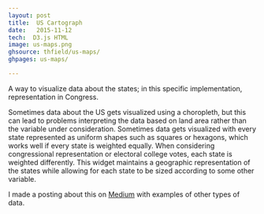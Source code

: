 ```yaml
---
layout: post
title:  US Cartograph
date:   2015-11-12
tech:  D3.js HTML
image: us-maps.png
ghsource: thfield/us-maps/
ghpages: us-maps/

---
```

A way to visualize data about the states; in this specific implementation, representation in Congress.

Sometimes data about the US gets visualized using a choropleth, but this can lead to problems interpreting the data based on land area rather than the variable under consideration.  Sometimes data gets visualized with every state represented as uniform shapes such as squares or hexagons, which works well if every state is weighted equally.  When considering congressional representation or electoral college votes, each state is weighted differently.  This widget maintains a geographic representation of the states while allowing for each state to be sized according to some other variable.

I made a posting about this on [Medium](https://medium.com/@thfield/choropleths-are-cool-e82ed2f37a65) with examples of other types of data.
